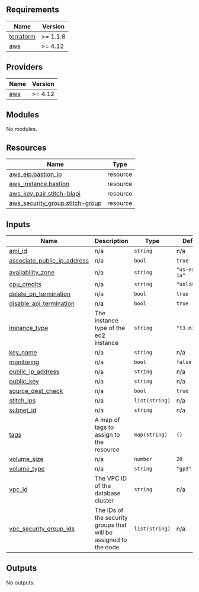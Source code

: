 <!-- BEGIN_TF_DOCS -->
## Requirements

| Name | Version |
|------|---------|
| <a name="requirement_terraform"></a> [terraform](#requirement\_terraform) | >= 1.1.8 |
| <a name="requirement_aws"></a> [aws](#requirement\_aws) | >= 4.12 |

## Providers

| Name | Version |
|------|---------|
| <a name="provider_aws"></a> [aws](#provider\_aws) | >= 4.12 |

## Modules

No modules.

## Resources

| Name | Type |
|------|------|
| [aws_eip.bastion_ip](https://registry.terraform.io/providers/hashicorp/aws/latest/docs/resources/eip) | resource |
| [aws_instance.bastion](https://registry.terraform.io/providers/hashicorp/aws/latest/docs/resources/instance) | resource |
| [aws_key_pair.stitch-blapi](https://registry.terraform.io/providers/hashicorp/aws/latest/docs/resources/key_pair) | resource |
| [aws_security_group.stitch-group](https://registry.terraform.io/providers/hashicorp/aws/latest/docs/resources/security_group) | resource |

## Inputs

| Name | Description | Type | Default | Required |
|------|-------------|------|---------|:--------:|
| <a name="input_ami_id"></a> [ami\_id](#input\_ami\_id) | n/a | `string` | n/a | yes |
| <a name="input_associate_public_ip_address"></a> [associate\_public\_ip\_address](#input\_associate\_public\_ip\_address) | n/a | `bool` | `true` | no |
| <a name="input_availability_zone"></a> [availability\_zone](#input\_availability\_zone) | n/a | `string` | `"us-east-1a"` | no |
| <a name="input_cpu_credits"></a> [cpu\_credits](#input\_cpu\_credits) | n/a | `string` | `"unlimited"` | no |
| <a name="input_delete_on_termination"></a> [delete\_on\_termination](#input\_delete\_on\_termination) | n/a | `bool` | `true` | no |
| <a name="input_disable_api_termination"></a> [disable\_api\_termination](#input\_disable\_api\_termination) | n/a | `bool` | `true` | no |
| <a name="input_instance_type"></a> [instance\_type](#input\_instance\_type) | The instance type of the ec2 instance | `string` | `"t3.micro"` | no |
| <a name="input_key_name"></a> [key\_name](#input\_key\_name) | n/a | `string` | n/a | yes |
| <a name="input_monitoring"></a> [monitoring](#input\_monitoring) | n/a | `bool` | `false` | no |
| <a name="input_public_ip_address"></a> [public\_ip\_address](#input\_public\_ip\_address) | n/a | `string` | n/a | yes |
| <a name="input_public_key"></a> [public\_key](#input\_public\_key) | n/a | `string` | n/a | yes |
| <a name="input_source_dest_check"></a> [source\_dest\_check](#input\_source\_dest\_check) | n/a | `bool` | `true` | no |
| <a name="input_stitch_ips"></a> [stitch\_ips](#input\_stitch\_ips) | n/a | `list(string)` | n/a | yes |
| <a name="input_subnet_id"></a> [subnet\_id](#input\_subnet\_id) | n/a | `string` | n/a | yes |
| <a name="input_tags"></a> [tags](#input\_tags) | A map of tags to assign to the resource | `map(string)` | `{}` | no |
| <a name="input_volume_size"></a> [volume\_size](#input\_volume\_size) | n/a | `number` | `20` | no |
| <a name="input_volume_type"></a> [volume\_type](#input\_volume\_type) | n/a | `string` | `"gp3"` | no |
| <a name="input_vpc_id"></a> [vpc\_id](#input\_vpc\_id) | The VPC ID of the database cluster | `string` | n/a | yes |
| <a name="input_vpc_security_group_ids"></a> [vpc\_security\_group\_ids](#input\_vpc\_security\_group\_ids) | The IDs of the security groups that will be assigned to the node | `list(string)` | n/a | yes |

## Outputs

No outputs.
<!-- END_TF_DOCS -->